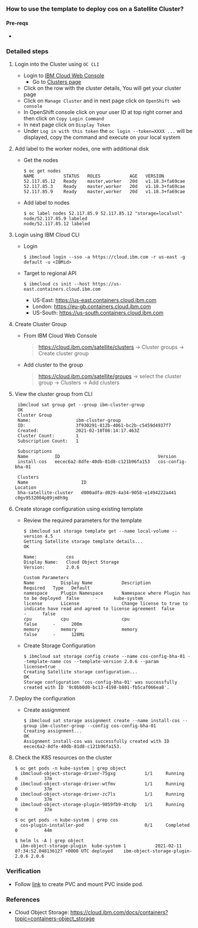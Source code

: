 ### How to use the template to deploy cos on a Satellite Cluster?

#### Pre-reqs 
- 

### Detailed steps
1. Login into the Cluster using `OC CLI`
   - Login to [IBM Cloud Web Console](https://cloud.ibm.com/)
	 - Go to [Clusters page](https://cloud.ibm.com/satellite/clusters)
   - Click on the row with the cluster details, You will get your cluster page
   - Click on `Manage Cluster` and in next page click on `OpenShift web console`
   - In OpenShift console click on your user ID at top right corner and then click on `Copy Login Command`
   - In next page click on `Display Token`
   - Under `Log in with this token` the `oc login --token=XXXX ...` will be displayed, copy the command and execute on your local system

2. Add label to the worker nodes, one with additional disk
   - Get the nodes 
     ```
     $ oc get nodes
     NAME           STATUS   ROLES           AGE   VERSION
     52.117.85.12   Ready    master,worker   20d   v1.18.3+fa69cae
     52.117.85.3    Ready    master,worker   20d   v1.18.3+fa69cae
     52.117.85.9    Ready    master,worker   20d   v1.18.3+fa69cae
     ```
   - Add label to nodes
     ```   
     $ oc label nodes 52.117.85.9 52.117.85.12 "storage=localvol"
     node/52.117.85.9 labeled
     node/52.117.85.12 labeled
     ```

3. Login using IBM Cloud CLI
   - Login 
     ``` 
     $ ibmcloud login --sso -a https://cloud.ibm.com -r us-east -g default -u <IBMid>
     ```
   - Target to regional API
     ```
     $ ibmcloud cs init --host https://us-east.containers.cloud.ibm.com
     ```
     - US-East: https://us-east.containers.cloud.ibm.com
     - London:  https://eu-gb.containers.cloud.ibm.com
     - US-South: https://us-south.containers.cloud.ibm.com

4. Create Cluster Group
   - From IBM Cloud Web Console
     > https://cloud.ibm.com/satellite/clusters -> Cluster groups -> Create cluster group
   - Add cluster to the group
     > https://cloud.ibm.com/satellite/groups -> select the cluster group -> Clusters -> Add clusters

5. View the cluster group from CLI
   ```
    ibmcloud sat group get --group ibm-cluster-group 
    OK
    Cluster Group            
    Name:                 ibm-cluster-group   
    ID:                   3f930291-812b-4061-bc2b-c5459d4937f7   
    Created:              2021-02-10T08:14:17.463Z   
    Cluster Count:        1   
    Subscription Count:   1   
    
    Subscriptions      
    Name          ID                                     Version   
    install-cos   eecec6a2-8dfe-40db-81d8-c121b96fa153   cos-config-bha-01   
    
    Clusters      
    Name                    ID                                     Location   
    bha-satellite-cluster   d000adfa-d029-4a34-9058-e1494222a441   c0gv9532004p89jm8h9g     
   ```

6. Create storage configuration using existing template
   - Review the required parameters for the template
     ```
     $ ibmcloud sat storage template get --name local-volume --version 4.5
     Getting Satellite storage template details...
     OK
                   
     Name:           cos   
     Display Name:   Cloud Object Storage   
     Version:        2.0.6   

     Custom Parameters
     Name          Display Name           Description                                Required   Type   Default   
     namespace     Plugin Namespace       Namespace where Plugin has to be deployed  false      -      kube-system   
     license       License                Change license to true to indicate have read and agreed to license agreement  false      -      false   
     cpu           cpu                    cpu                                        false      -      200m
     memory        memory                 memory                                     false      -      128Mi          
     ```
   - Create Storage Configuration
     ```
     $ ibmcloud sat storage config create --name cos-config-bha-01 --template-name cos --template-version 2.0.6 --param license=true
     Creating Satellite storage configuration...
     OK
     Storage configuration 'cos-config-bha-01' was successfully created with ID '9c0bb0d0-bc13-4198-b801-fb5caf066ea8'.
     ```
7. Deploy the configuration
   - Create assignment
     ```
     $ ibmcloud sat storage assignment create --name install-cos --group ibm-cluster-group --config cos-config-bha-01 
     Creating assignment...
     OK
     Assignment install-cos was successfully created with ID eecec6a2-8dfe-40db-81d8-c121b96fa153.
     ```

8. Check the K8S resources on the cluster
   ```
   $ oc get pods -n kube-system | grep object
     ibmcloud-object-storage-driver-75gxg           1/1     Running     0          37m
     ibmcloud-object-storage-driver-wtfmv           1/1     Running     0          37m
     ibmcloud-object-storage-driver-zc7ls           1/1     Running     0          37m
     ibmcloud-object-storage-plugin-9859fb9-4tc8p   1/1     Running     0          37m
     
   $ oc get pods -n kube-system | grep cos
     cos-plugin-installer-pod                       0/1     Completed   0          44m
   
   $ helm ls -A | grep object
     ibm-object-storage-plugin	kube-system	1       	2021-02-11 07:34:52.048136127 +0000 UTC	deployed	ibm-object-storage-plugin-2.0.6	2.0.6 
   ```

### Verification   
- Follow [link](https://cloud.ibm.com/docs/containers?topic=containers-object_storage#add_cos) to create PVC and mount PVC inside pod.

### References
- Cloud Object Storage: https://cloud.ibm.com/docs/containers?topic=containers-object_storage


